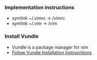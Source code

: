 ### Implementation instructions
* symlink ~/.vimrc -> <PATH-TO-THIS-REPO>/vimrc
* symlink ~/.vim -> <PATH-TO-THIS-REPO>/vim

### Install Vundle
* Vundle is a package manager for vim
* [Follow Vundle Installation instrucntions](https://github.com/VundleVim/Vundle.vim)
